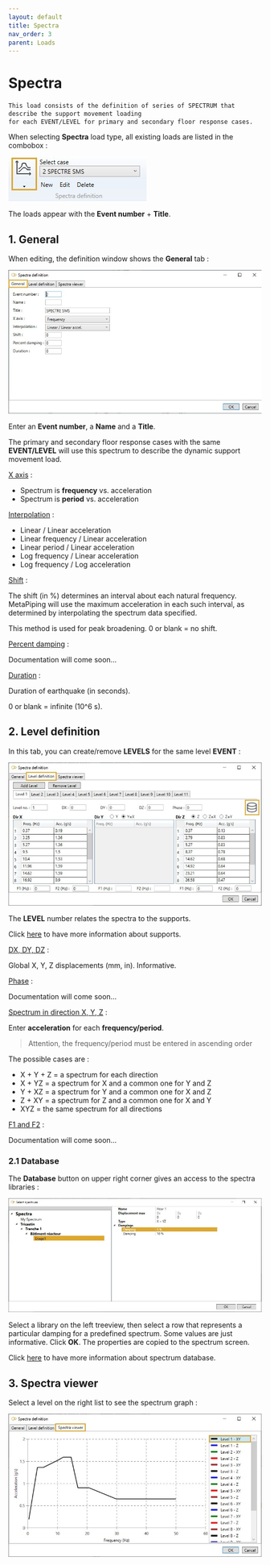 ```yaml
---
layout: default
title: Spectra
nav_order: 3
parent: Loads
---
```


# Spectra

    This load consists of the definition of series of SPECTRUM that describe the support movement loading
    for each EVENT/LEVEL for primary and secondary floor response cases.

When selecting **Spectra** load type, all existing loads are listed in the combobox :

![Image](../Images/Load3.jpg)

The loads appear with the **Event number** + **Title**.

## 1. General

When editing, the definition window shows the **General** tab :

![Image](../Images/Load4.jpg)

Enter an **Event number**, a **Name** and a **Title**.

The primary and secondary floor response cases with the same **EVENT/LEVEL** will use this spectrum to describe the dynamic support movement load.

<ins>X axis</ins> :

- Spectrum is **frequency** vs. acceleration
- Spectrum is **period** vs. acceleration

<ins>Interpolation</ins> :

- Linear / Linear acceleration
- Linear frequency / Linear acceleration
- Linear period / Linear acceleration
- Log frequency / Linear acceleration
- Log frequency / Log acceleration

<ins>Shift</ins> :

The shift (in %) determines an interval about each natural frequency. MetaPiping will use the maximum acceleration in each such interval, as determined by interpolating the spectrum data specified.

This method is used for peak broadening. 0 or blank = no shift.

<ins>Percent damping</ins> :

Documentation will come soon…

<ins>Duration</ins> :

Duration of earthquake (in seconds).

0 or blank = infinite (10^6 s).

## 2. Level definition

In this tab, you can create/remove **LEVELS** for the same level **EVENT** :

![Image](../Images/Load5.jpg)

The **LEVEL** number relates the spectra to the supports.

Click [here](https://documentation.metapiping.com/Design/Restraints.html) to have more information about supports.

<ins>DX, DY, DZ</ins> :

Global X, Y, Z displacements (mm, in). Informative.

<ins>Phase</ins> :

Documentation will come soon…

<ins>Spectrum in direction X, Y, Z</ins> :

Enter **acceleration** for each **frequency/period**.

>Attention, the frequency/period must be entered in ascending order

The possible cases are :

- X + Y + Z = a spectrum for each direction
- X + YZ = a spectrum for X and a common one for Y and Z
- Y + XZ = a spectrum for Y and a common one for X and Z
- Z + XY = a spectrum for Z and a common one for X and Y
- XYZ = the same spectrum for all directions

<ins>F1 and F2</ins> :

Documentation will come soon…

### 2.1 Database

The **Database** button on upper right corner gives an access to the spectra libraries :

![Image](../Images/Load6.jpg)

Select a library on the left treeview, then select a row that represents a particular damping for a predefined spectrum. Some values are just informative. Click **OK**. The properties are copied to the spectrum screen.

Click [here](https://documentation.metapiping.com/Settings/Databases/Spectra.html) to have more information about spectrum database.

## 3. Spectra viewer

Select a level on the right list to see the spectrum graph :

![Image](../Images/Load7.jpg)
